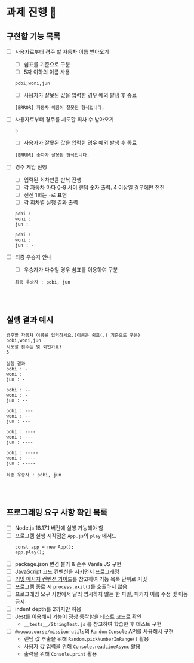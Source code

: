 # 과제 진행 📜

## 구현할 기능 목록

- [ ] 사용자로부터 경주 할 자동차 이름 받아오기

  - [ ] 쉼표를 기준으로 구분
  - [ ] 5자 이하의 이름 사용

  ```
  pobi,woni,jun
  ```

  - [ ] 사용자가 잘못된 값을 입력한 경우 예외 발생 후 종료

  ```
  [ERROR] 자동차 이름이 잘못된 형식입니다.
  ```

- [ ] 사용자로부터 경주를 시도할 회차 수 받아오기

  ```
  5
  ```

  - [ ] 사용자가 잘못된 값을 입력한 경우 예외 발생 후 종료

  ```
  [ERROR] 숫자가 잘못된 형식입니다.
  ```

- [ ] 경주 게임 진행

  - [ ] 입력된 회차만큼 반복 진행
  - [ ] 각 자동차 마다 0-9 사이 랜덤 숫자 출력. 4 이상일 경우에만 전진
  - [ ] 전진 1회는 `-`로 표현
  - [ ] 각 회차별 실행 결과 출력

  ```
  pobi : -
  woni :
  jun :

  pobi : --
  woni :
  jun : -
  ```

- [ ] 최종 우승자 안내
  - [ ] 우승자가 다수일 경우 쉼표를 이용하여 구분
  ```
  최종 우승자 : pobi, jun
  ```

<br><br>

## 실행 결과 예시

```
경주할 자동차 이름을 입력하세요.(이름은 쉼표(,) 기준으로 구분)
pobi,woni,jun
시도할 횟수는 몇 회인가요?
5

실행 결과
pobi : -
woni :
jun : -

pobi : --
woni : -
jun : --

pobi : ---
woni : --
jun : ---

pobi : ----
woni : ---
jun : ----

pobi : -----
woni : ----
jun : -----

최종 우승자 : pobi, jun
```

<br><br>

## 프로그래밍 요구 사항 확인 목록

- [ ] Node.js 18.17.1 버전에 실행 가능해야 함
- [ ] 프로그램 실행 시작점은 `App.js`의 `play` 메서드
  ```
  const app = new App();
  app.play();
  ```
- [ ] package.json 변경 불가 & 순수 Vanila JS 구현
- [ ] [JavaScript 코드 컨벤션](https://github.com/woowacourse/woowacourse-docs/tree/main/styleguide/javascript)을 지키면서 프로그래밍
- [ ] [커밋 메시지 컨벤션 가이드](https://gist.github.com/stephenparish/9941e89d80e2bc58a153)를 참고하여 기능 목록 단위로 커밋
- [ ] 프로그램 종료 시 `process.exit()`를 호출하지 않음
- [ ] 프로그래밍 요구 사항에서 달리 명시하지 않는 한 파일, 패키지 이름 수정 및 이동 금지
- [ ] indent depth를 2까지만 허용
- [ ] Jest를 이용해서 기능이 정상 동작함을 테스트 코드로 확인
  - `__tests__/StringTest.js` 를 참고하여 학습한 후 테스트 구현
- [ ] `@woowacourse/mission-utils`의 `Random` `Console` API를 사용해서 구현
  - 랜덤 값 추출을 위해 `Random.pickNumberInRange()` 활용
  - 사용자 값 입력을 위해 `Console.readLineAsync` 활용
  - 출력을 위해 `Console.print` 활용
